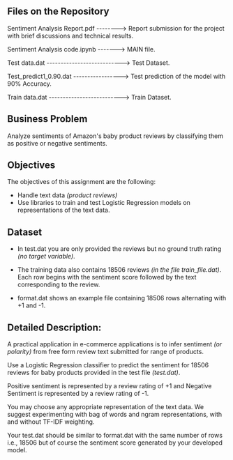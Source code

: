 ## Files on the Repository

Sentiment Analysis Report.pdf --------> Report submission for the project with brief discussions and technical results.

Sentiment Analysis code.ipynb -------> MAIN file.

Test data.dat ---------------------------> Test Dataset.

Test_predict1_0.90.dat -----------------> Test prediction of the model with 90% Accuracy.

Train data.dat --------------------------> Train Dataset.

## Business Problem

Analyze sentiments of Amazon's baby product reviews by classifying them as positive or negative sentiments.

## Objectives

The objectives of this assignment are the following:
  - Handle text data *(product reviews)*
  - Use libraries to train and test Logistic Regression models on representations of the text data.

## Dataset

  - In test.dat you are only provided the reviews but no ground truth rating *(no target variable)*.

  - The training data also contains 18506 reviews *(in the file train_file.dat)*. Each row begins with the sentiment score followed by the text corresponding to the review.

  - format.dat shows an example file containing 18506 rows alternating with +1 and -1.

## Detailed Description:

A practical application in e-commerce applications is to infer sentiment *(or polarity)* from free form review text submitted for range of products.

Use a Logistic Regression classifier to predict the sentiment for 18506 reviews for baby products provided in the test file *(test.dat)*. 

Positive sentiment is represented by a review rating of +1 and Negative Sentiment is represented by a review rating of -1. 

You may choose any appropriate representation of the text data. We suggest experimenting with bag of words and ngram representations, with and without TF-IDF weighting.

Your test.dat should be similar to format.dat with the same number of rows i.e., 18506 but of course the sentiment score generated by your developed model.


